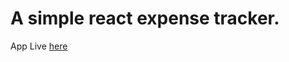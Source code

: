 # A simple react expense tracker.

App Live [here](https://expense-tracker-with-react-2022.netlify.app/)
